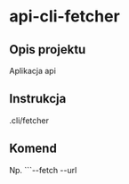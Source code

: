 # api-cli-fetcher
## Opis projektu
Aplikacja api
## Instrukcja 
.cli/fetcher
## Komend
Np. ```--fetch --url
